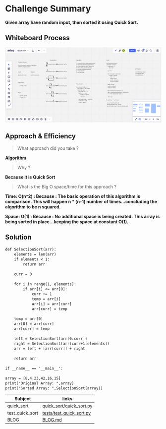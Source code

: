 # Challenge Summary

**Given array have random input, then sorted it using Quick Sort.**

## Whiteboard Process

![Whiteboard Process](asset/quick_sort.png)

## Approach & Efficiency

> What approach did you take ? 

**Algorithm**

> Why ? 

**Because it is Quick Sort**

> What is the Big O space/time for this approach ?

**Time: O(n^2) : Because : The basic operation of this algorithm is comparison. This will happen n * (n-1) number of times…concluding the algorithm to be n squared.**

**Space: O(1) : Because : No additional space is being created. This array is being sorted in place…keeping the space at constant O(1).**

## Solution

    def SelectionSort(arr):
        elements = len(arr)
        if elements < 1:
            return arr
        
        curr = 0 

        for i in range(1, elements):
            if arr[i] <= arr[0]:
                curr += 1
                temp = arr[i]
                arr[i] = arr[curr]
                arr[curr] = temp

        temp = arr[0]
        arr[0] = arr[curr] 
        arr[curr] = temp 
        
        left = SelectionSort(arr[0:curr])  
        right = SelectionSort(arr[curr+1:elements]) 
        arr = left + [arr[curr]] + right 

        return arr

    if __name__ == '__main__':

    array = [8,4,23,42,16,15]
    print("Original Array: ",array)
    print("Sorted Array: ",SelectionSort(array))

| Subject     | links |
| ----------- | ----------- |
| quick_sort | [quick_sort/quick_sort.py](quick_sort/quick_sort.py) |
| test_quick_sort | [tests/test_quick_sort.py](tests/test_quick_sort.py) |
| BLOG | [BLOG.md](BLOG.md) |